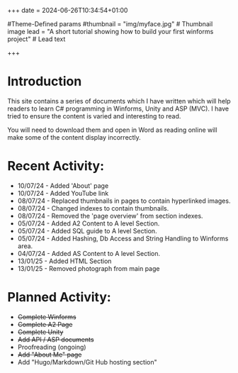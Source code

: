 +++
date = 2024-06-26T10:34:54+01:00

#Theme-Defined params
#thumbnail = "img/myface.jpg" # Thumbnail image
lead = "A short tutorial showing how to build your first winforms project" # Lead text

+++

<!-- ![alt text](img/avatar.png) -->
# Introduction

This site contains a series of documents which I have written which will help readers to learn C# programming in Winforms, Unity and ASP (MVC). I have tried to ensure the content is varied and interesting to read.  

You will need to download them and open in Word as reading online will make some of the content display incorrectly.  

 

# Recent Activity:

* 10/07/24 - Added 'About' page
* 10/07/24 - Added YouTube link
* 08/07/24 - Replaced thumbnails in pages to contain hyperlinked images.
* 08/07/24 - Changed indexes to contain thumbnails.
* 08/07/24 - Removed the 'page overview' from section indexes.
* 05/07/24 - Added A2 Content to A level Section.
* 05/07/24 - Added SQL guide to A level Section.
* 05/07/24 - Added Hashing, Db Access and String Handling to Winforms area.
* 04/07/24 - Added AS Content to A level Section.
* 13/01/25 - Added HTML Section
* 13/01/25 - Removed photograph from main page




# Planned Activity:

* ~~Complete Winforms~~
* ~~Complete A2 Page~~
* ~~Complete Unity~~
* ~~Add API / ASP documents~~
* Proofreading (ongoing)
* ~~Add "About Me" page~~
* Add "Hugo/Markdown/Git Hub hosting section"

<!--# Recent Articles:

Below you can see the latest articles added to this site.-->



